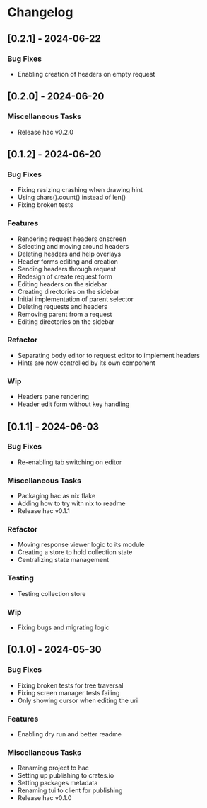 # Changelog

## [0.2.1] - 2024-06-22

### Bug Fixes

- Enabling creation of headers on empty request

## [0.2.0] - 2024-06-20

### Miscellaneous Tasks

- Release hac v0.2.0

## [0.1.2] - 2024-06-20

### Bug Fixes

- Fixing resizing crashing when drawing hint
- Using chars().count() instead of len()
- Fixing broken tests

### Features

- Rendering request headers onscreen
- Selecting and moving around headers
- Deleting headers and help overlays
- Header forms editing and creation
- Sending headers through request
- Redesign of create request form
- Editing headers on the sidebar
- Creating directories on the sidebar
- Initial implementation of parent selector
- Deleting requests and headers
- Removing parent from a request
- Editing directories on the sidebar

### Refactor

- Separating body editor to request editor to implement headers
- Hints are now controlled by its own component

### Wip

- Headers pane rendering
- Header edit form without key handling

## [0.1.1] - 2024-06-03

### Bug Fixes

- Re-enabling tab switching on editor

### Miscellaneous Tasks

- Packaging hac as nix flake
- Adding how to try with nix to readme
- Release hac v0.1.1

### Refactor

- Moving response viewer logic to its module
- Creating a store to hold collection state
- Centralizing state management

### Testing

- Testing collection store

### Wip

- Fixing bugs and migrating logic

## [0.1.0] - 2024-05-30

### Bug Fixes

- Fixing broken tests for tree traversal
- Fixing screen manager tests failing
- Only showing cursor when editing the uri

### Features

- Enabling dry run and better readme

### Miscellaneous Tasks

- Renaming project to hac
- Setting up publishing to crates.io
- Setting packages metadata
- Renaming tui to client for publishing
- Release hac v0.1.0



